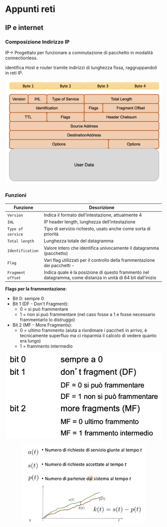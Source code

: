 # Appunti reti

## IP e internet

### Composizione Indirizzo IP

IP→ Progettato per funzionare a commutazione di pacchetto in modalità connectionless.

identifica Host e router tramite indirizzi di lunghezza fissa, raggruppandoli in reti IP.

![Screenshot 2024-10-01 at 16.49.03.png](/img/header_ip.png)

### Funzioni

| Funzione            | Descrizione                                                                 |
|---------------------|-----------------------------------------------------------------------------|
| `Version`           | Indica il formato dell’intestazione, attualmente 4                           |
| `IHL`               | IP header length, lunghezza dell’intestazione                                |
| `Type of service`   | Tipo di servizio richiesto, usato anche come sorta di priorità               |
| `Total length`      | Lunghezza totale del datagramma                                              |
| `Identification`    | Valore intero che identifica univocamente il datagramma (pacchetto)          |
| `Flag`              | Vari flag utilizzati per il controllo della frammentazione dei pacchetti    - |
| `Fragment offset`   | Indica quale è la posizione di questo frammento nel datagramma, come distanza in unità di 64 bit dall’inizio|

**Flags per la frammentazione**:

- Bit 0: sempre 0
- Bit 1 (DF - Don't Fragment):
  - 0 = si può frammentare
  - 1 = non si può frammentare (nel caso fosse a 1 e fosse necessario frammentarlo lo distruggo)
- Bit 2 (MF - More Fragments):
  - 0 = ultimo frammento (aiuta a riordimare i paccheti in arrivo, è tecnicamente superfluo ma ci risparmia il calcolo di vedere quanto era lungo)
  - 1 = frammento intermedio

![Se non posso frammentare il pacchetto lo distruggo.](/img/flag_ip.png)

<div style="text-align: center;"><img src="./img/Screenshot_2024-12-06_at_09.16.13.png
" alt="Diagramma di rete" width="400"></div>